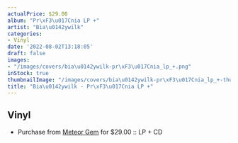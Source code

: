 ```yaml
---
actualPrice: $29.00
album: "Pr\xF3\u017Cnia LP +"
artist: "Bia\u0142ywilk"
categories:
- Vinyl
date: '2022-08-02T13:18:05'
draft: false
images:
- "/images/covers/bia\u0142ywilk-pr\xF3\u017Cnia_lp_+.png"
inStock: true
thumbnailImage: "/images/covers/bia\u0142ywilk-pr\xF3\u017Cnia_lp_+-thumb.png"
title: "Bia\u0142ywilk - Pr\xF3\u017Cnia LP +"
---
```


## Vinyl
* Purchase from [Meteor Gem](https://meteor-gem.com/products/bialywilk-proznia-lp-cd) for $29.00 :: LP + CD
